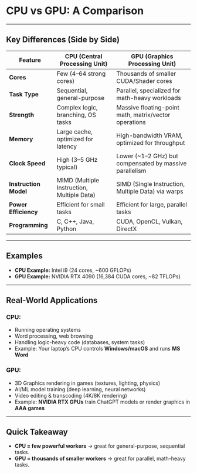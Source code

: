 # CPU vs GPU: A Comparison

---

##  Key Differences (Side by Side)

| Feature              | CPU (Central Processing Unit)                           | GPU (Graphics Processing Unit)                         |
|----------------------|----------------------------------------------------------|--------------------------------------------------------|
| **Cores**            | Few (4–64 strong cores)                                 | Thousands of smaller CUDA/Shader cores                 |
| **Task Type**        | Sequential, general-purpose                             | Parallel, specialized for math-heavy workloads         |
| **Strength**         | Complex logic, branching, OS tasks                      | Massive floating-point math, matrix/vector operations  |
| **Memory**           | Large cache, optimized for latency                      | High-bandwidth VRAM, optimized for throughput          |
| **Clock Speed**      | High (3–5 GHz typical)                                  | Lower (~1–2 GHz) but compensated by massive parallelism |
| **Instruction Model**| MIMD (Multiple Instruction, Multiple Data)              | SIMD (Single Instruction, Multiple Data) via warps      |
| **Power Efficiency** | Efficient for small tasks                               | Efficient for large, parallel tasks                    |
| **Programming**      | C, C++, Java, Python                                    | CUDA, OpenCL, Vulkan, DirectX                          |

---

## Examples

- **CPU Example:** Intel i9 (24 cores, ~600 GFLOPs)  
- **GPU Example:** NVIDIA RTX 4090 (16,384 CUDA cores, ~82 TFLOPs)  

---

## Real-World Applications

### CPU:
- Running operating systems  
- Word processing, web browsing  
- Handling logic-heavy code (databases, system tasks)  
- Example: Your laptop’s CPU controls **Windows/macOS** and runs **MS Word**  

### GPU:
- 3D Graphics rendering in games (textures, lighting, physics)  
- AI/ML model training (deep learning, neural networks)  
- Video editing & transcoding (4K/8K rendering)  
- Example: **NVIDIA RTX GPUs** train ChatGPT models or render graphics in **AAA games**  

---

##  Quick Takeaway
- **CPU = few powerful workers** → great for general-purpose, sequential tasks.  
- **GPU = thousands of smaller workers** → great for parallel, math-heavy tasks.  
